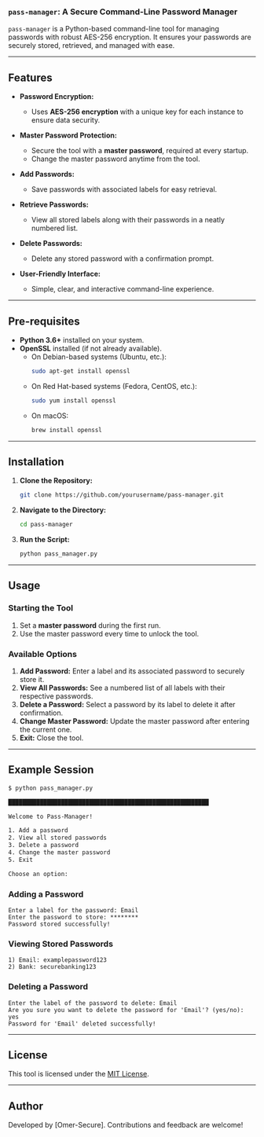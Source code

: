 ### **`pass-manager`**: A Secure Command-Line Password Manager

`pass-manager` is a Python-based command-line tool for managing passwords with robust AES-256 encryption. It ensures your passwords are securely stored, retrieved, and managed with ease.

---

## **Features**

- **Password Encryption:**
  - Uses **AES-256 encryption** with a unique key for each instance to ensure data security.
  
- **Master Password Protection:**
  - Secure the tool with a **master password**, required at every startup.
  - Change the master password anytime from the tool.

- **Add Passwords:**
  - Save passwords with associated labels for easy retrieval.

- **Retrieve Passwords:**
  - View all stored labels along with their passwords in a neatly numbered list.

- **Delete Passwords:**
  - Delete any stored password with a confirmation prompt.

- **User-Friendly Interface:**
  - Simple, clear, and interactive command-line experience.

---

## **Pre-requisites**

- **Python 3.6+** installed on your system.
- **OpenSSL** installed (if not already available).
  - On Debian-based systems (Ubuntu, etc.):
    ```bash
    sudo apt-get install openssl
    ```
  - On Red Hat-based systems (Fedora, CentOS, etc.):
    ```bash
    sudo yum install openssl
    ```
  - On macOS:
    ```bash
    brew install openssl
    ```

---

## **Installation**

1. **Clone the Repository:**
    ```bash
    git clone https://github.com/yourusername/pass-manager.git
    ```

2. **Navigate to the Directory:**
    ```bash
    cd pass-manager
    ```

3. **Run the Script:**
    ```bash
    python pass_manager.py
    ```

---

## **Usage**

### **Starting the Tool**
1. Set a **master password** during the first run.
2. Use the master password every time to unlock the tool.

### **Available Options**
1. **Add Password:** Enter a label and its associated password to securely store it.
2. **View All Passwords:** See a numbered list of all labels with their respective passwords.
3. **Delete a Password:** Select a password by its label to delete it after confirmation.
4. **Change Master Password:** Update the master password after entering the current one.
5. **Exit:** Close the tool.

---

## **Example Session**

```bash
$ python pass_manager.py

█████████████████████████████████████████████████████████

Welcome to Pass-Manager!

1. Add a password
2. View all stored passwords
3. Delete a password
4. Change the master password
5. Exit

Choose an option:
```

### **Adding a Password**
```plaintext
Enter a label for the password: Email
Enter the password to store: ********
Password stored successfully!
```

### **Viewing Stored Passwords**
```plaintext
1) Email: examplepassword123
2) Bank: securebanking123
```

### **Deleting a Password**
```plaintext
Enter the label of the password to delete: Email
Are you sure you want to delete the password for 'Email'? (yes/no): yes
Password for 'Email' deleted successfully!
```

---

## **License**

This tool is licensed under the [MIT License](LICENSE).

--- 

## **Author**

Developed by [Omer-Secure]. Contributions and feedback are welcome!

